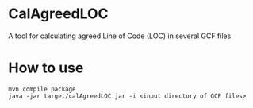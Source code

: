 # CalAgreedLOC
A tool for calculating agreed Line of Code (LOC) in several GCF files

# How to use
```
mvn compile package
java -jar target/calAgreedLOC.jar -i <input directory of GCF files>
```
